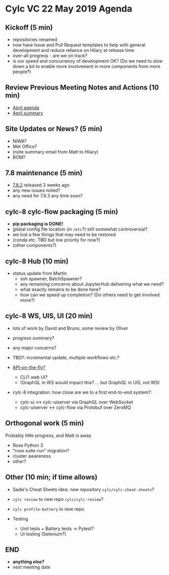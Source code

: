 # Cylc VC 22 May 2019 Agenda

## Kickoff (5 min)

- repositories renamed
- now have Issue and Pull Request templates to help with general development
  and reduce reliance on Hilary at release time
- over-all progress - are we on track?
- is our speed and concurrency of development OK? (Do we need to slow down a
  bit to enable more involvement in more components from more people?)

## Review Previous Meeting Notes and Actions (10 min)

- [April agenda](vc-4-apr-2019-agenda.md)
- [April summary](vc-4-apr-2019-summary.md)

## Site Updates or News? (5 min)

- NIWA?
- Met Office?
 - (note summary email from Matt to Hilary)
- BOM?

## 7.8 maintenance (5 min)

- [7.8.2](https://github.com/cylc/cylc/releases/tag/7.8.2) released 3 weeks ago
- any new issues noted?
- any need for 7.8.3 any time soon?

## cylc-8 cylc-flow packaging (5 min)

- **pip packaging is DONE!**
- global config file location (in `/etc`?) still somewhat controversial?
- we lost a few things that may need to be restored
- (conda etc. TBD but low priority for now?)
- (other components?)

## cylc-8 Hub (10 min)

- status update from Martin
  - ssh spawner, BatchSpawner?
  - any remaining concerns about JupyterHub delivering what we need?
  - what exactly remains to be done here?
  - how can we speed up completion? (Do others need to get involved more?)

## cylc-8 WS, UIS, UI (20 min)

- lots of work by David and Bruno, some review by Oliver
- progress summary?
- any major concerns?
- TBD?: incremental update, multiple workflows etc.?

- [API-on-the-fly?](https://github.com/cylc/cylc/pull/3005#issuecomment-479512438) 
  - CLI? web UI?
  - (GraphQL in WS would impact this? ... but GraphQL in UIS, not WS)

- cylc-8 integration: how close are we to a first end-to-end system?:
  - cylc-ui <-> cylc-uiserver via GraphQL over WebSocket
  - cylc-uiserver <-> cylc-flow via Protobuf over ZeroMQ


## Orthogonal work (5 min)

Probably little progress, and Matt is away
- Rose Python 3
- "rose suite-run" migration?
- cluster awareness
- other?

## Other (10 min; if time allows)

  - Sadie's Cheat Sheets idea: new repository `cylc/cylc-cheat-sheets`?
  - `cylc review` to new repo `cylc/cylc-review`? 
  - `cylc profile-battery` to new repo.

- Testing
  - Unit tests + Battery tests -> Pytest?
  - UI testing (Selenium?)

## END
- **anything else?**
- next meeting date
